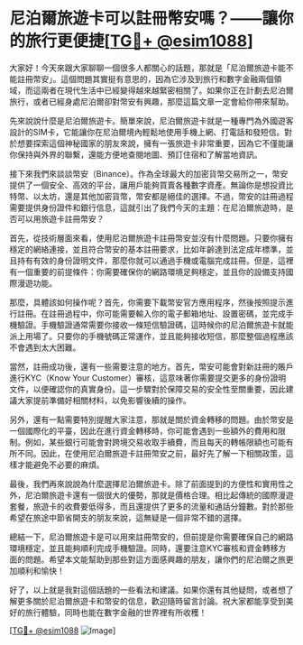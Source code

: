 # 尼泊爾旅遊卡可以註冊幣安嗎？——讓你的旅行更便捷[[TG💪+ @esim1088](https://t.me/s/esim1088)]

大家好！今天來跟大家聊聊一個很多人都關心的話題，那就是「尼泊爾旅遊卡能不能註冊幣安」。這個問題其實挺有意思的，因為它涉及到旅行和數字金融兩個領域，而這兩者在現代生活中已經變得越來越緊密相關了。如果你正在計劃去尼泊爾旅行，或者已經身處尼泊爾卻對幣安有興趣，那麼這篇文章一定會給你帶來幫助。

先來說說什麼是尼泊爾旅遊卡。簡單來說，尼泊爾旅遊卡就是一種專門為外國遊客設計的SIM卡，它能讓你在尼泊爾境內輕鬆地使用手機上網、打電話和發短信。對於想要探索這個神秘國家的朋友來說，擁有一張旅遊卡非常重要，因為它不僅能讓你保持與外界的聯繫，還能方便地查閱地圖、預訂住宿和了解當地資訊。

接下來我們來談談幣安（Binance）。作為全球最大的加密貨幣交易所之一，幣安提供了一個安全、高效的平台，讓用戶能夠買賣各種數字資產。無論你是想投資比特幣、以太坊，還是其他加密貨幣，幣安都是絕佳的選擇。不過，幣安的註冊過程需要提供身份證件和銀行信息，這就引出了我們今天的主題：在尼泊爾旅遊時，是否可以用旅遊卡註冊幣安？

首先，從技術層面來看，使用尼泊爾旅遊卡註冊幣安並沒有什麼問題。只要你擁有穩定的網絡連接，並且符合幣安的基本註冊要求，比如年齡達到法定成年標準，並且持有有效的身份證明文件，那麼你就可以通過手機或電腦完成註冊。但是，這裡有一個重要的前提條件：你需要確保你的網路環境足夠穩定，並且你的設備支持國際漫遊功能。

那麼，具體該如何操作呢？首先，你需要下載幣安官方應用程序，然後按照提示進行註冊。在註冊過程中，你可能需要輸入你的電子郵箱地址、設置密碼，並完成手機驗證。手機驗證通常需要你接收一條短信驗證碼，這時候你的尼泊爾旅遊卡就能派上用場了。只要你的手機號碼正常運作，並且能夠接收短信，那麼整個過程應該不會遇到太大困難。

當然，註冊成功後，還有一些需要注意的地方。首先，幣安可能會對新註冊的賬戶進行KYC（Know Your Customer）審核，這意味著你需要提交更多的身份證明文件，以便確認你的真實身份。這一步驟對於保障交易的安全性至關重要，因此建議大家提前準備好相關材料，以免影響後續的操作。

另外，還有一點需要特別提醒大家注意，那就是關於資金轉移的問題。由於幣安是一個國際化的平臺，因此在進行資金轉移時，你可能會遇到一些額外的費用和限制。例如，某些銀行可能會對跨境交易收取手續費，而且每天的轉帳限額也可能有所不同。因此，在使用尼泊爾旅遊卡註冊幣安之前，最好先了解一下相關政策，這樣才能避免不必要的麻煩。

最後，我們再來說說為什麼選擇尼泊爾旅遊卡。除了前面提到的方便性和實用性之外，尼泊爾旅遊卡還有一個很大的優勢，那就是價格合理。相比起傳統的國際漫遊套餐，旅遊卡的收費要低得多，而且還提供了更多的流量和通話分鐘數。對於那些希望在旅途中節省開支的朋友來說，這無疑是一個非常不錯的選擇。

總結一下，尼泊爾旅遊卡是可以用來註冊幣安的，但前提是你需要確保自己的網路環境穩定，並且能夠順利完成手機驗證。同時，還要注意KYC審核和資金轉移方面的問題。希望本文能幫助到那些對這方面感興趣的朋友，讓你們的尼泊爾之旅更加順利和愉快！

好了，以上就是我對這個話題的一些看法和建議。如果你還有其他疑問，或者想了解更多關於尼泊爾旅遊卡和幣安的信息，歡迎隨時留言討論。祝大家都能享受到美好的旅行體驗，同時也能在數字金融的世界裡有所收穫！

[[TG💪+ @esim1088](https://t.me/s/esim1088) ![Image](https://i.postimg.cc/4NQfJmqS/Snipaste-2025-05-13-00-14-12.png)]